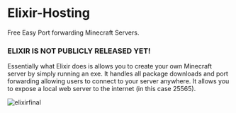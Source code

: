 # Elixir-Hosting
Free Easy Port forwarding Minecraft Servers.


### ELIXIR IS NOT PUBLICLY RELEASED YET! ###

Essentially what Elixir does is allows you to create your own Minecraft server by simply running an exe. It handles all package downloads and port forwarding allowing users to connect to your server anywhere. It allows you to expose a local web server to the internet (in this case 25565).  

![elixirfinal](https://user-images.githubusercontent.com/78677238/216749126-b7f524e2-911a-4598-89c3-501fa67b5187.png)
